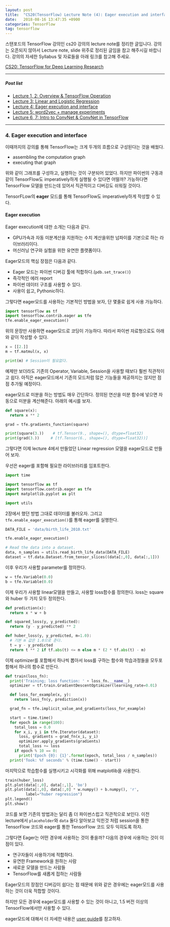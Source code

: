 ```yaml
---
layout: post
title:  "CS20(TensorFlow) Lecture Note (4): Eager execution and interface"
date:   2018-08-16 13:47:35 +0900
categories: TensorFlow
tag: tensorflow
---
```


스탠포드의 TensorFlow 강의인 cs20 강의의 lecture note를 정리한 글입니다. 강의는 오픈되지 않아서 Lecture note, slide 위주로 정리된 글임을 참고 해주시길 바랍니다. 강의의 자세한 Syllabus 및 자료들을 아래 링크를 참고해 주세요.

[CS20: TensorFlow for Deep Learning Research](http://web.stanford.edu/class/cs20si/)


---


##### Post list

* [Lecture 1, 2: Overview & TensorFlow Operation](https://reniew.github.io/32)
* [Lecture 3: Linear and Logistic Regression](https://reniew.github.io/33)
* [Lecture 4: Eager execution and interface](https://reniew.github.io/34)
* [Lecture 5: word2vec + manage experiments](https://reniew.github.io/36)
* [Lecture 6, 7: Intro to ConvNet & ConvNet in TensorFlow](https://reniew.github.io/38)

---

### 4. Eager execution and interface

이때까지의 강의를 통해 TensorFlow는 크게 두개의 흐름으로 구성된다는 것을 배웠다.

* assembling the computation graph
* executing that graph

위와 같이 그래프를 구성하고, 실행하는 것이 구분되어 있었다. 하지만 파이썬의 구동과 같이 TensorFlow도 imperatively하게 실행될 수 있다면 어떨까? 가능하다면 TensorFlow 모델을 만드는데 있어서 직관적이고 디버깅도 쉬워질 것이다.

TensorFLow의 **eager** 모드를 통해 TensorFlow도 imperatively하게 작성할 수 있다.

#### Eager execution

Eager execution에 대한 소개는 다음과 같다.

* GPU가속과 자동 미분계산을 지원하는 수치 계산을위한 넘파이를 기본으로 하는 라이브러리이다.
* 머신러닝 연구와 실험을 위한 유연한 플랫폼이다.

Eager모드의 핵심 장점은 다음과 같다.

* Eager 모드는 파이썬 디버깅 툴에 적합하다.(`pdb.set_trace()`)
* 즉각적인 에러 report
* 파이썬 데이터 구조를 사용할 수 있다.
* 사용이 쉽고, Pythonic하다.

그렇다면 eager모드를 사용하는 기본적인 방법을 보자, 단 몇줄로 쉽게 사용 가능하다.

```python
import tensorflow as tf
import tensorflow.contrib.eager as tfe
tfe.enable_eager_execution()
```

위의 문장만 사용하면 eager모드로 코딩이 가능하다. 따라서 파이썬 자료형으로도 아래와 같이 작성할 수 있다.

```python
x = [[2.]]
m = tf.matmul(x, x)

print(m) # Session이 필요없다.
```

예제만 보더라도 기존의 Operator, Variable, Session을 사용할 때보다 훨씬 직관적이고 쉽다. 아직은 eager모드에서 기존의 모드처럼 많은 기능들을 제공하지는 않지만 점점 추가될 예정이다.

eager모드로 미분을 하는 방법도 매우 간단하다. 정의된 연산을 미분 함수에 넣으면 자동으로 미분을 계산해준다. 아래의 예시를 보자.

```python
def square(x):
  return x ** 2

grad = tfe.gradients_function(square)

print(square(3.))    # tf.Tensor(9., shape=(), dtype=float32)
print(grad(3.))     # [tf.Tensor(6., shape=(), dtype=float32))]
```

그렇다면 이제 lecture 4에서 만들었던 Linear regression 모델을 eager모드로 만들어 보자.

우선은 eager를 포함해 필요한 라이브러리를 임포트한다.

```python
import time

import tensorflow as tf
import tensorflow.contrib.eager as tfe
import matplotlib.pyplot as plt

import utils
```

2장에서 했던 방법 그대로 데이터를 불러오자. 그리고 `tfe.enable_eager_execution()`를 통해 eager를 실행한다.

```python
DATA_FILE = 'data/birth_life_2010.txt'

tfe.enable_eager_execution()

# Read the data into a dataset.
data, n_samples = utils.read_birth_life_data(DATA_FILE)
dataset = tf.data.Dataset.from_tensor_slices((data[:,0], data[:,1]))
```

이후 우리가 사용할 parameter를 정의한다.

```python
w = tfe.Variable(0.0)
b = tfe.Variable(0.0)
```

이제 우리가 사용할 linear모델을 만들고, 사용할 loss함수를 정의한다. loss는 square와 huber 두 가지 모두 정의한다.

```python
def prediction(x):
  return x * w + b

def squared_loss(y, y_predicted):
  return (y - y_predicted) ** 2  

def huber_loss(y, y_predicted, m=1.0):
  # 기본 m 값은 1.0으로 준다.
  t = y - y_predicted
  return t ** 2 if tf.abs(t) <= m else m * (2 * tf.abs(t) - m)  
```

이제 optimizer를 포함해서 하나씩 뽑아서 loss를 구하는 함수와 학습과정들을 모두포함해서 하나의 함수로 만든다.

```python
def train(loss_fn):
  print('Training; loss function: ' + loss_fn.__name__)
  optimizer = tf.train.GradientDescentOptimizer(learning_rate=0.01)

  def loss_for_example(x, y):
    return loss_fn(y, prediction(x))

  grad_fn = tfe.implicit_value_and_gradients(loss_for_example)

  start = time.time()
  for epoch in range(100):
    total_loss = 0.0
    for x_i, y_i in tfe.Iterator(dataset):
      loss, gradients = grad_fn(x_i, y_i)
      optimizer.apply_gradients(gradients)
      total_loss += loss
    if epoch % 10 == 0:
      print('Epoch {0}: {1}'.format(epoch, total_loss / n_samples))
  print('Took: %f seconds' % (time.time() - start))
```

마지막으로 학습함수를 실행시키고 시각화를 위해 matplotlib을 사용한다.

```python
train(huber_loss)
plt.plot(data[:,0], data[:,1], 'bo')
plt.plot(data[:,0], data[:,0] * w.numpy() + b.numpy(), 'r',
         label="huber regression")
plt.legend()
plt.show()
```

코드를 보면 기존의 방법과는 달리 좀 더 파이썬스럽고 직관적으로 보인다. 이전 lecture에서 `placeholder`와 `data` 둘다 알아보고 익힌것 처럼 session을 통한 TensorFlow 코드와 eager를 통한 TensorFlow 코드 모두 익히도록 하자.

그렇다면 Eager는 어떤 경우에 사용하는 것이 좋을까? 다음의 경우에 사용하는 것이 이점이 있다.

* 연구자들이 사용하기에 적합하다.
* 유연한 Framework을 원하는 사람
* 새로운 모델을 만드는 사람들
* TensorFlow를 새롭게 접하는 사람들

Eager모드의 장점인 디버깅이 쉽다는 점 때문에 위와 같은 경우에는 eager모드를 사용하는 것이 더욱 적합할 것이다.

하지만 모든 경우에 eager모드를 사용할 수 있는 것이 아니고, 1.5 버전 이상의 TensorFlow에서만 사용할 수 있다.

eager모드에 대해서 더 자세한 내용은 [user guide](https://github.com/tensorflow/tensorflow/blob/master/tensorflow/contrib/eager/python/g3doc/guide.md)를 참고하자.
